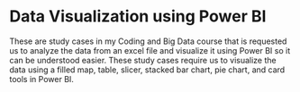 # Data Visualization using Power BI
These are study cases in my Coding and Big Data course that is requested us to analyze the data from an excel file and visualize it using Power BI so it can be understood easier. These study cases require us to visualize the data using a filled map, table, slicer, stacked bar chart, pie chart, and card tools in Power BI.
